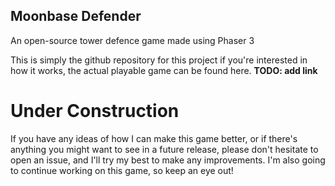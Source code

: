 ## Moonbase Defender

An open-source tower defence game made using Phaser 3

This is simply the github repository for this project if you're interested in how it works, the actual playable game can be found here. **TODO: add link**

# Under Construction
If you have any ideas of how I can make this game better, or if there's anything you might want to see in a future release, please don't hesitate to open an issue, and I'll try my best to make any improvements. I'm also going to continue working on this game, so keep an eye out!